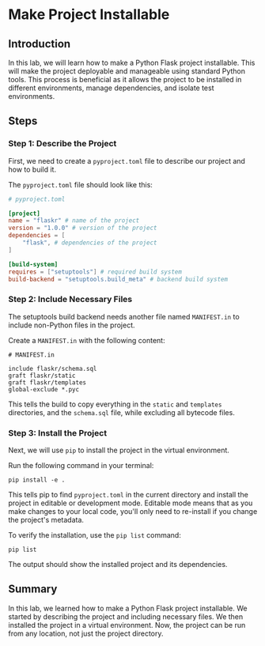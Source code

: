 # Make Project Installable

## Introduction

In this lab, we will learn how to make a Python Flask project installable. This will make the project deployable and manageable using standard Python tools. This process is beneficial as it allows the project to be installed in different environments, manage dependencies, and isolate test environments.

## Steps

### Step 1: Describe the Project

First, we need to create a `pyproject.toml` file to describe our project and how to build it.

The `pyproject.toml` file should look like this:

```toml
# pyproject.toml

[project]
name = "flaskr" # name of the project
version = "1.0.0" # version of the project
dependencies = [
    "flask", # dependencies of the project
]

[build-system]
requires = ["setuptools"] # required build system
build-backend = "setuptools.build_meta" # backend build system
```

### Step 2: Include Necessary Files

The setuptools build backend needs another file named `MANIFEST.in` to include non-Python files in the project.

Create a `MANIFEST.in` with the following content:

```none
# MANIFEST.in

include flaskr/schema.sql
graft flaskr/static
graft flaskr/templates
global-exclude *.pyc
```

This tells the build to copy everything in the `static` and `templates` directories, and the `schema.sql` file, while excluding all bytecode files.

### Step 3: Install the Project

Next, we will use `pip` to install the project in the virtual environment.

Run the following command in your terminal:

```none
pip install -e .
```

This tells pip to find `pyproject.toml` in the current directory and install the project in editable or development mode. Editable mode means that as you make changes to your local code, you'll only need to re-install if you change the project's metadata.

To verify the installation, use the `pip list` command:

```none
pip list
```

The output should show the installed project and its dependencies.

## Summary

In this lab, we learned how to make a Python Flask project installable. We started by describing the project and including necessary files. We then installed the project in a virtual environment. Now, the project can be run from any location, not just the project directory.

